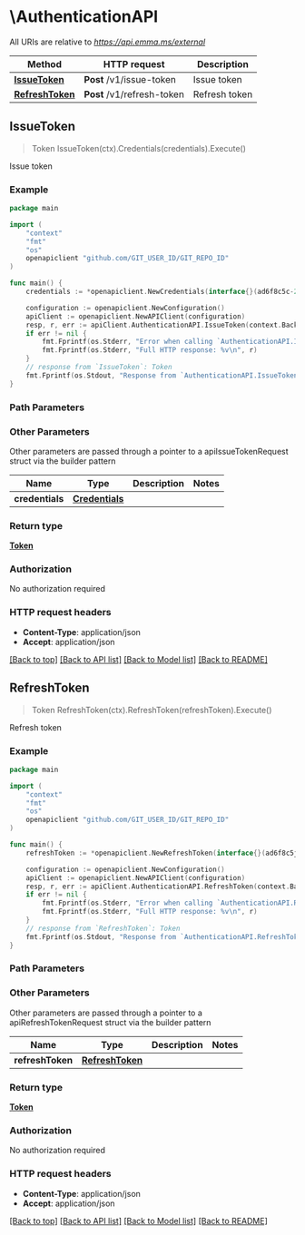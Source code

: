 # \AuthenticationAPI

All URIs are relative to *https://api.emma.ms/external*

Method | HTTP request | Description
------------- | ------------- | -------------
[**IssueToken**](AuthenticationAPI.md#IssueToken) | **Post** /v1/issue-token | Issue token
[**RefreshToken**](AuthenticationAPI.md#RefreshToken) | **Post** /v1/refresh-token | Refresh token



## IssueToken

> Token IssueToken(ctx).Credentials(credentials).Execute()

Issue token

### Example

```go
package main

import (
	"context"
	"fmt"
	"os"
	openapiclient "github.com/GIT_USER_ID/GIT_REPO_ID"
)

func main() {
	credentials := *openapiclient.NewCredentials(interface{}(ad6f8c5c-223f-4102-8664-8044b84864e2), interface{}(e0eb8a09-b7fe-4acc-a72b-79ce0dd26068)) // Credentials |  (optional)

	configuration := openapiclient.NewConfiguration()
	apiClient := openapiclient.NewAPIClient(configuration)
	resp, r, err := apiClient.AuthenticationAPI.IssueToken(context.Background()).Credentials(credentials).Execute()
	if err != nil {
		fmt.Fprintf(os.Stderr, "Error when calling `AuthenticationAPI.IssueToken``: %v\n", err)
		fmt.Fprintf(os.Stderr, "Full HTTP response: %v\n", r)
	}
	// response from `IssueToken`: Token
	fmt.Fprintf(os.Stdout, "Response from `AuthenticationAPI.IssueToken`: %v\n", resp)
}
```

### Path Parameters



### Other Parameters

Other parameters are passed through a pointer to a apiIssueTokenRequest struct via the builder pattern


Name | Type | Description  | Notes
------------- | ------------- | ------------- | -------------
 **credentials** | [**Credentials**](Credentials.md) |  | 

### Return type

[**Token**](Token.md)

### Authorization

No authorization required

### HTTP request headers

- **Content-Type**: application/json
- **Accept**: application/json

[[Back to top]](#) [[Back to API list]](../README.md#documentation-for-api-endpoints)
[[Back to Model list]](../README.md#documentation-for-models)
[[Back to README]](../README.md)


## RefreshToken

> Token RefreshToken(ctx).RefreshToken(refreshToken).Execute()

Refresh token

### Example

```go
package main

import (
	"context"
	"fmt"
	"os"
	openapiclient "github.com/GIT_USER_ID/GIT_REPO_ID"
)

func main() {
	refreshToken := *openapiclient.NewRefreshToken(interface{}(ad6f8c5js6dkj;s43dv3jljhf9fxej4236235tgdgrthreth8044b84864e2)) // RefreshToken |  (optional)

	configuration := openapiclient.NewConfiguration()
	apiClient := openapiclient.NewAPIClient(configuration)
	resp, r, err := apiClient.AuthenticationAPI.RefreshToken(context.Background()).RefreshToken(refreshToken).Execute()
	if err != nil {
		fmt.Fprintf(os.Stderr, "Error when calling `AuthenticationAPI.RefreshToken``: %v\n", err)
		fmt.Fprintf(os.Stderr, "Full HTTP response: %v\n", r)
	}
	// response from `RefreshToken`: Token
	fmt.Fprintf(os.Stdout, "Response from `AuthenticationAPI.RefreshToken`: %v\n", resp)
}
```

### Path Parameters



### Other Parameters

Other parameters are passed through a pointer to a apiRefreshTokenRequest struct via the builder pattern


Name | Type | Description  | Notes
------------- | ------------- | ------------- | -------------
 **refreshToken** | [**RefreshToken**](RefreshToken.md) |  | 

### Return type

[**Token**](Token.md)

### Authorization

No authorization required

### HTTP request headers

- **Content-Type**: application/json
- **Accept**: application/json

[[Back to top]](#) [[Back to API list]](../README.md#documentation-for-api-endpoints)
[[Back to Model list]](../README.md#documentation-for-models)
[[Back to README]](../README.md)

